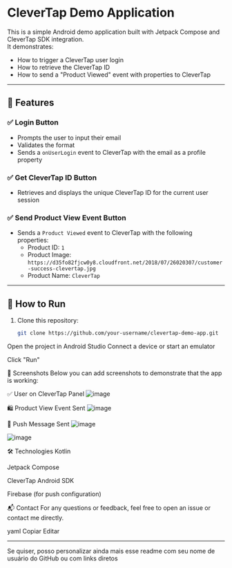 # CleverTap Demo Application

This is a simple Android demo application built with Jetpack Compose and CleverTap SDK integration.  
It demonstrates:

- How to trigger a CleverTap user login
- How to retrieve the CleverTap ID
- How to send a "Product Viewed" event with properties to CleverTap

---

## 📱 Features

### ✅ Login Button
- Prompts the user to input their email
- Validates the format
- Sends a `onUserLogin` event to CleverTap with the email as a profile property

### ✅ Get CleverTap ID Button
- Retrieves and displays the unique CleverTap ID for the current user session

### ✅ Send Product View Event Button
- Sends a `Product Viewed` event to CleverTap with the following properties:
  - Product ID: `1`
  - Product Image:  
    `https://d35fo82fjcw0y8.cloudfront.net/2018/07/26020307/customer-success-clevertap.jpg`
  - Product Name: `CleverTap`

---

## 🚀 How to Run

1. Clone this repository:
   ```bash
   git clone https://github.com/your-username/clevertap-demo-app.git
Open the project in Android Studio
Connect a device or start an emulator

Click "Run"

🧪 Screenshots
Below you can add screenshots to demonstrate that the app is working:

✅ User on CleverTap Panel
![image](https://github.com/user-attachments/assets/9741e91d-4e23-4241-9aee-38845d3185b8)

🛍 Product View Event Sent
![image](https://github.com/user-attachments/assets/d76722a2-a5d7-4994-975e-2685c9948257)

💌 Push Message Sent
![image](https://github.com/user-attachments/assets/34ee1bb0-3b78-4697-bfe9-9e9904597b45)

![image](https://github.com/user-attachments/assets/80c4ce38-94e1-4608-825c-ee87fe2646f4)


🛠 Technologies
Kotlin

Jetpack Compose

CleverTap Android SDK

Firebase (for push configuration)

📬 Contact
For any questions or feedback, feel free to open an issue or contact me directly.

yaml
Copiar
Editar

---

Se quiser, posso personalizar ainda mais esse readme com seu nome de usuário do GitHub ou com links diretos 
